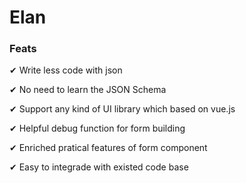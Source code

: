 # Elan

### Feats

✔ Write less code with json

✔ No need to learn the JSON Schema

✔ Support any kind of UI library which based on vue.js

✔ Helpful debug function for form building

✔ Enriched pratical features of form component

✔ Easy to integrade with existed code base

